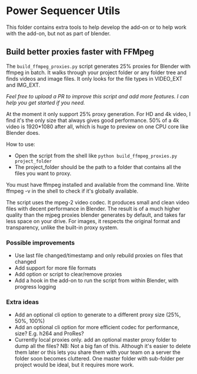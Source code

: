 # Power Sequencer Utils

This folder contains extra tools to help develop the add-on or to help work with the add-on, but not as part of blender.

## Build better proxies faster with FFMpeg


The `build_ffmpeg_proxies.py` script generates 25% proxies for Blender with ffmpeg in batch. It walks through your project folder or any folder tree and finds videos and image files.
It only looks for the file types in VIDEO_EXT and IMG_EXT.

*Feel free to upload a PR to improve this script and add more features. I can help you get started if you need.*

At the moment it only support 25% proxy generation. For HD and 4k video, I find it's the only size that always gives good performance. 50% of a 4k video is 1920*1080 after all, which is huge to preview on one CPU core like Blender does.

How to use:

- Open the script from the shell like `python build_ffmpeg_proxies.py project_folder`
- The project_folder should be the path to a folder that contains all the files you want to proxy.

You must have ffmpeg installed and available from the command line. Write ffmpeg -v in the shell to check if it's globally available.

The script uses the mpeg-2 video codec. It produces small and clean video files with decent performance in Blender. The result is of a much higher quality than the mjpeg proxies blender generates by default, and takes far less space on your drive.
For images, it respects the original format and transparency, unlike the built-in proxy system.

### Possible improvements

- Use last file changed/timestamp and only rebuild proxies on files that changed
- Add support for more file formats
- Add option or script to clear/remove proxies
- Add a hook in the add-on to run the script from within Blender, with progress logging

### Extra ideas

- Add an optional cli option to generate to a different proxy size (25%, 50%, 100%)
- Add an optional cli option for more efficient codec for performance, size? E.g. h264 and ProRes?
- Currently local proxies only. add an optional master proxy folder to dump all the files? NB: Not a big fan of this. Although it's easier to delete them later or this lets you share them with your team on a server the folder soon becomes cluttered. One master folder with sub-folder per project would be ideal, but it requires more work.
